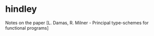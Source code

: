 # hindley
Notes on the paper [L. Damas, R. Milner - Principal type-schemes for functional programs]
